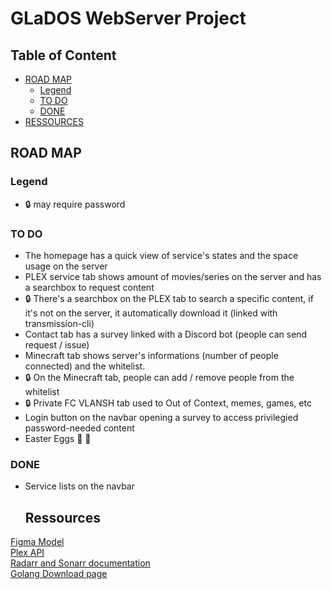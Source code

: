 # GLaDOS WebServer Project

## Table of Content
- [ROAD MAP](#ROAD-MAP)
   - [Legend](#Legend)
   - [TO DO](#TO-DO)
   - [DONE](#DONE)
- [RESSOURCES](#Ressources)

## ROAD MAP

### Legend
- :lock: may require password
 
### TO DO
- The homepage has a quick view of service's states and the space usage on the server
- PLEX service tab shows amount of movies/series on the server and has a searchbox to request content
- :lock: There's a searchbox on the PLEX tab to search a specific content, if it's not on the server, it automatically download it (linked with transmission-cli)
- Contact tab has a survey linked with a Discord bot (people can send request / issue)
- Minecraft tab shows server's informations (number of people connected) and the whitelist.
- :lock: On the Minecraft tab, people can add / remove people from the whitelist
- :lock: Private FC VLANSH tab used to Out of Context, memes, games, etc
- Login button on the navbar opening a survey to access privilegied password-needed content
- Easter Eggs :egg: :rabbit:

### DONE
- Service lists on the navbar

  ## Ressources
 [Figma Model](https://www.figma.com/file/dyIbVL7kDK70ULgD1sMW2x/Site-GLaDOS?type=design&node-id=0%3A1&mode=design&t=piwo6VTOOQMEXLzS-1)  
 [Plex API](https://plexapi.dev/docs/plex)  
 [Radarr and Sonarr documentation](https://wiki.servarr.com/)  
 [Golang Download page](https://go.dev/dl/)  
